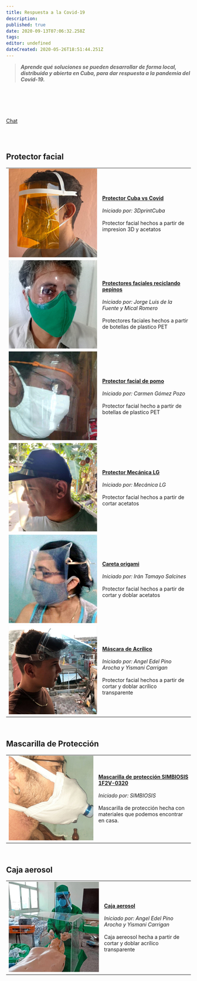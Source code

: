 ```yaml
---
title: Respuesta a la Covid-19
description: 
published: true
date: 2020-09-13T07:06:32.258Z
tags: 
editor: undefined
dateCreated: 2020-05-26T18:51:44.251Z
---
```


> _**Aprende qué soluciones se pueden desarrollar de forma local, distribuida y abierta en Cuba, para dar respuesta a la pandemia del Covid-19.**_

<br>

<br>

<!-- ![Imagen de Encabezado](images/header.jpg) -->

<br>

<br>

[Chat](https://chat.copincha.org/channel/COVID-19)

<br>

<br>

<!--
Introducción al proyecto 
Qué se hace? Quién(es) 
lo hacen? Responsable ? 

## Contexto 
Dónde? Por qué? 
## Proceso de Trabajo -
¿Cómo? 
-->

## Protector facial

| | | 
| - | - | 
| [![Imagen de Proyecto](/proyectos/protectorcubavscovid.jpg)](https://copinchapedia.copincha.org/es/Proyectos/protectorcubavscovid) | [**Protector Cuba vs Covid**](https://copinchapedia.copincha.org/es/Proyectos/protectorcubavscovid) <br> <br> _Iniciado por: 3DprintCuba_ <br> <br> Protector facial hechos a partir de impresion 3D y acetatos |
| [![Imagen de Proyecto](/proyectos/2protectoresfacialesde1pepinoreciclado.jpg)](https://copinchapedia.copincha.org/es/Proyectos/2protectoresfacialesde1pepinoreciclado) | [**Protectores faciales reciclando pepinos**](https://copinchapedia.copincha.org/es/Proyectos/protector_facial_pet) <br> <br> _Iniciado por: Jorge Luis de la Fuente y Mical Romero_ <br> <br> Protectores faciales hechos a partir de botellas de plastico PET |
| [![imagen de Proyecto.jpg](/proyectos/protectorfacialdepomo.jpg)](https://copinchapedia.copincha.org/es/Proyectos/protectorfacialdepomo)| [**Protector facial de pomo**](https://copinchapedia.copincha.org/es/Proyectos/protectorfacialdepomo) <br> <br> _Iniciado por: Carmen Gómez Pozo_ <br> <br> Protector facial hecho a partir de botellas de plastico PET |
| [![Imagen de Proyecto](/proyectos/protectormecanicalg.jpg)](https://copinchapedia.copincha.org/es/Proyectos/protectormecanicalg) | [**Protector Mecánica LG**](https://copinchapedia.copincha.org/es/Proyectos/protectormecanicalg) <br> <br> _Iniciado por: Mecánica LG_ <br> <br> Protector facial hechos a partir de cortar acetatos |
| [![Imagen de Proyecto](/proyectos/caretaorigami.jpg)](https://copinchapedia.copincha.org/es/Proyectos/caretaorigami) | [**Careta origami**](https://copinchapedia.copincha.org/es/Proyectos/caretaorigami) <br> <br> _Iniciado por: Irán Tamayo Salcines_ <br> <br> Protector facial hechos a partir de cortar y doblar acetatos |
| [![Imagen de Proyecto](/proyectos/mascaradeacrilico.jpg)](https://copinchapedia.copincha.org/es/Proyectos/mascaradeacrilico) | [**Máscara de Acrílico**](https://copinchapedia.copincha.org/es/Proyectos/mascaradeacrilico) <br> <br> _Iniciado por: Angel Edel Pino Arocha y Yismani Carrigan_ <br> <br> Protector facial hechos a partir de cortar y doblar acrílico transparente |

<br>

## Mascarilla de Protección

| | | 
| - | - | 
| [![Imagen de Proyecto](/proyectos/mascarilladeproteccionsimbiosis1f2v-0320.jpeg)](https://copinchapedia.copincha.org/es/Proyectos/mascarilladeproteccionsimbiosis1f2v-0320) | [**Mascarilla de protección SIMBIOSIS 1F2V-0320**](https://copinchapedia.copincha.org/es/Proyectos/mascarilladeproteccionsimbiosis1f2v-0320) <br> <br> _Iniciado por: SIMBIOSIS_ <br> <br> Mascarilla de protección hecha con materiales que podemos encontrar en casa. |

<br>

## Caja aerosol

| | | 
| - | - | 
| [![Imagen de Proyecto](/proyectos/cajaaereosol.jpg)](https://copinchapedia.copincha.org/es/Proyectos/cajaaereosol) | [**Caja aerosol**](https://copinchapedia.copincha.org/es/Proyectos/cajaaereosol) <br> <br> _Iniciado por: Angel Edel Pino Arocha y Yismani Carrigan_ <br> <br> Caja aereosol hecha a partir de cortar y doblar acrílico transparente |